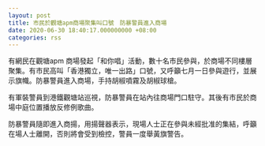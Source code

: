 ```yaml
---
layout: post
title: 市民於觀塘apm商場聚集叫口號　防暴警員進入商場
date: 2020-06-30 18:40:17.000000000 +08:00
categories: rss
---
```


有網民在觀塘apm 商場發起「和你唱」活動，數十名市民參與，於商場不同樓層聚集。有市民高叫「香港獨立，唯一出路」口號，又呼籲七月一日參與遊行，並展示旗幟。防暴警員進入商場，手持胡椒噴霧及胡椒球槍。

有軍裝警員到港鐵觀塘站巡視，防暴警員在站內往商場門口駐守。其後有市民於商場中庭位置播放反修例歌曲。

防暴警員隨即進入商揚，用揚聲器表示，現場人士正在參與未經批准的集結，呼籲在場人士離開，否則將會受到檢控，警員一度舉黃旗警告。
